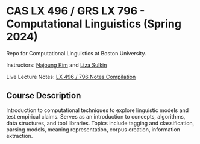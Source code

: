 # CAS LX 496 / GRS LX 796 - Computational Linguistics (Spring 2024)

Repo for Computational Linguistics at Boston University.

Instructors: [Najoung Kim](https://najoung.kim) and [Liza Sulkin](https://sites.google.com/view/lizasulkin/)

Live Lecture Notes: [LX 496 / 796 Notes Compilation](https://typst.app/project/rnpHSonhroDL7Lm-oulLeG)

## Course Description

Introduction to computational techniques to explore linguistic models and test empirical claims. Serves as an introduction to concepts, algorithms, data structures, and tool libraries. Topics include tagging and classification, parsing models, meaning representation, corpus creation, information extraction.
